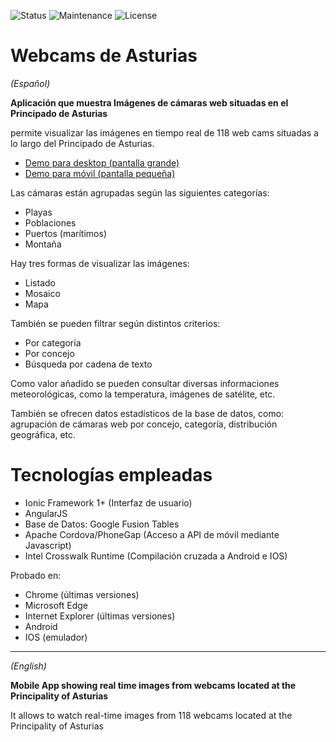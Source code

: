 ![Status](https://img.shields.io/badge/status-ok-green.svg) ![Maintenance](https://img.shields.io/maintenance/yes/2016.svg?maxAge=2592000) ![License](https://img.shields.io/dub/l/vibe-d.svg?maxAge=2592000)



# Webcams de Asturias
<p><i>(Español)</i></p>

<strong>Aplicación que muestra Imágenes de cámaras web situadas en el Principado de Asturias</strong>

permite visualizar las imágenes en tiempo real de 118 web cams situadas a lo largo del Principado de Asturias.

- <div><a href="http://mobt.me/XfKL" target="_blank">Demo para desktop (pantalla grande)</a></div>
- <div><a href="http://yagolopez.github.io/Webcams_de_Asturias/www/#/" target="_blank">Demo para móvil (pantalla pequeña)</a></div>

Las cámaras están agrupadas según las siguientes categorías:

- Playas
- Poblaciones
- Puertos (marítimos)
- Montaña

Hay tres formas de visualizar las imágenes:

- Listado
- Mosaico
- Mapa

También se pueden filtrar según distintos criterios:

- Por categoría
- Por concejo
- Búsqueda por cadena de texto

Como valor añadido se pueden consultar diversas informaciones meteorológicas, como la temperatura, imágenes de satélite, etc.

También se ofrecen datos estadísticos de la base de datos, como: agrupación de cámaras web por concejo, categoría, distribución geográfica, etc.

<h1>Tecnologías empleadas</h1>

- Ionic Framework 1+ (Interfaz de usuario)
- AngularJS
- Base de Datos: Google Fusion Tables
- Apache Cordova/PhoneGap (Acceso a API de móvil mediante Javascript)
- Intel Crosswalk Runtime (Compilación cruzada a Android e IOS)

Probado en:

- Chrome (últimas versiones)
- Microsoft Edge
- Internet Explorer (últimas versiones)
- Android
- IOS (emulador)

---
<p><i>(English)</i></p>

<strong>Mobile App showing real time images from webcams located at the Principality of Asturias</strong>

It allows to watch real-time images from 118 webcams located at the Principality of Asturias

